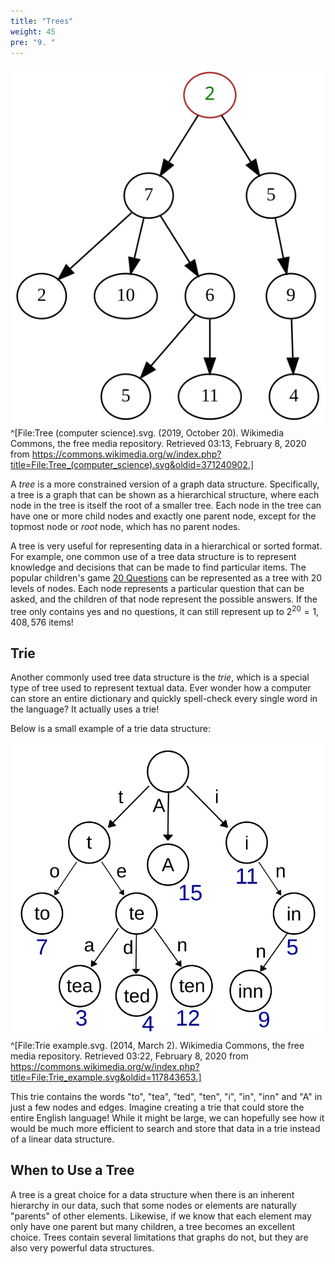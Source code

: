 ```yaml
---
title: "Trees"
weight: 45
pre: "9. "
---
```

![Tree Data Structure](/images/4/4.9.tree.svg)^[File:Tree (computer science).svg. (2019, October 20). Wikimedia Commons, the free media repository. Retrieved 03:13, February 8, 2020 from https://commons.wikimedia.org/w/index.php?title=File:Tree_(computer_science).svg&oldid=371240902.]

A _tree_ is a more constrained version of a graph data structure. Specifically, a tree is a graph that can be shown as a hierarchical structure, where each node in the tree is itself the root of a smaller tree. Each node in the tree can have one or more child nodes and exactly one parent node, except for the topmost node or _root_ node, which has no parent nodes. 

A tree is very useful for representing data in a hierarchical or sorted format. For example, one common use of a tree data structure is to represent knowledge and decisions that can be made to find particular items. The popular children's game [20 Questions](https://en.wikipedia.org/wiki/Twenty_Questions) can be represented as a tree with 20 levels of nodes. Each node represents a particular question that can be asked, and the children of that node represent the possible answers. If the tree only contains yes and no questions, it can still represent up to $2^{20} = 1,408,576$ items!

## Trie

Another commonly used tree data structure is the _trie_, which is a special type of tree used to represent textual data. Ever wonder how a computer can store an entire dictionary and quickly spell-check every single word in the language? It actually uses a trie!

Below is a small example of a trie data structure:

![Trie Data Structure](/images/4/4.9.trie.svg)^[File:Trie example.svg. (2014, March 2). Wikimedia Commons, the free media repository. Retrieved 03:22, February 8, 2020 from https://commons.wikimedia.org/w/index.php?title=File:Trie_example.svg&oldid=117843653.]

This trie contains the words "to", "tea", "ted", "ten", "i", "in", "inn" and "A" in just a few nodes and edges. Imagine creating a trie that could store the entire English language! While it might be large, we can hopefully see how it would be much more efficient to search and store that data in a trie instead of a linear data structure. 

## When to Use a Tree

A tree is a great choice for a data structure when there is an inherent hierarchy in our data, such that some nodes or elements are naturally "parents" of other elements. Likewise, if we know that each element may only have one parent but many children, a tree becomes an excellent choice. Trees contain several limitations that graphs do not, but they are also very powerful data structures. 
